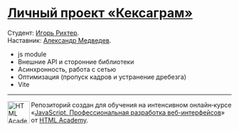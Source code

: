 # [Личный проект «Кексаграм»](https://htmlacademy-adaptive.github.io/2408769-cat-energy-30/)

Студент: [Игорь Рихтер](https://up.htmlacademy.ru/adaptive/30/user/2408769).\
Наставник: [Александр Медведев](https://htmlacademy.ru/profile/exteep).

- js module
- Внешние API и сторонние библиотеки
- Асинхронность, работа с сетью
- Оптимизация (пропуск кадров и устранение дребезга)
- Vite

---

<a href="https://htmlacademy.ru/intensive/javascript"><img align="left" width="50" height="50" alt="HTML Academy" src="https://up.htmlacademy.ru/static/img/intensive/javascript/logo-for-github-2.png"></a>

Репозиторий создан для обучения на интенсивном онлайн‑курсе «[JavaScript. Профессиональная разработка веб-интерфейсов](https://htmlacademy.ru/intensive/javascript)» от [HTML Academy](https://htmlacademy.ru).
